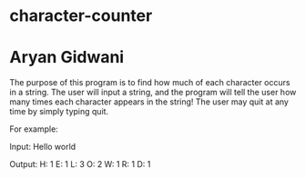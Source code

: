 # character-counter
# Aryan Gidwani

The purpose of this program is to find how much of each character occurs in a string. The user will input a string, and the program will tell the user how many times each character appears in the string! The user may quit at any time by simply typing quit.

For example:

Input:
Hello world

Output:
H: 1
E: 1
L: 3
O: 2
W: 1
R: 1
D: 1
